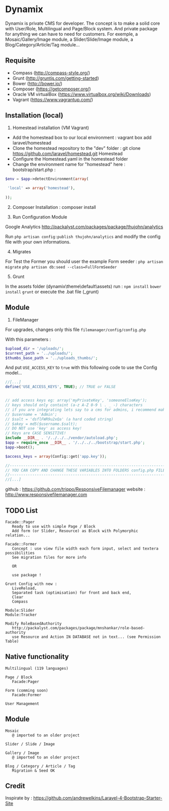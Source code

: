 # Dynamix

Dynamix is private CMS for developer. The concept is to make a solid core with User/Role, Multilingual and Page/Block system.
And private package for anything we can have to need for customers. For exemple, a Mosaic/Gallery/Image module, a Slider/Slide/Image module, a Blog/Category/Article/Tag module...

## Requisite
  * Compass (http://compass-style.org/)
  * Grunt (http://gruntjs.com/getting-started)
  * Bower (http://bower.io/)
  * Composer (https://getcomposer.org/)
  * Oracle VM virtualBox (https://www.virtualbox.org/wiki/Downloads)
  * Vagrant (https://www.vagrantup.com/)

## Installation (local)
1. Homestead installation (VM Vagrant)
  * Add the homestead box to our local environment : vagrant box add laravel/homestead
  * Clone the homestead repository to the "dev" folder : git clone https://github.com/laravel/homestead.git Homestead
  * Configure the Homestead.yaml in the homestead folder
  * Change the environment name for "homestead" here : bootstrap/start.php :

```php 
$env = $app->detectEnvironment(array(
 
 'local' => array('homestead'),
 
));
```     
     
2. Composer Installation : composer install

3. Run Configuration Module

Google Analytics
http://packalyst.com/packages/package/thujohn/analytics

Run `php artisan config:publish thujohn/analytics` and modify the config file with your own informations.

4. Migrates

For Test the Former you should user the example Form seeder :
`php artisan migrate`
`php artisan db:seed --class=FullFormSeeder`

5. Grunt

In the assets folder (dynamix\theme\default\assets) run :
`npm install`
`bower install`
`grunt` or execute the .bat file (_grunt)

## Module

1. FileManager
   
For upgrades, changes only this file `filemanager/config/config.php`

With this parameters :

```php
$upload_dir = '/uploads/';
$current_path = '../uploads/';
$thumbs_base_path = '../uploads_thumbs/';
```

And put `USE_ACCESS_KEY` to `true` with this following code to use the Config model...

```php
//[...]
define('USE_ACCESS_KEYS', TRUE); // TRUE or FALSE


// add access keys eg: array('myPrivateKey', 'someoneElseKey');
// keys should only containt (a-z A-Z 0-9 \ . _ -) characters
// if you are integrating lets say to a cms for admins, i recommend making keys randomized something like this:
// $username = 'Admin';
// $salt = 'dsflFWR9u2xQa' (a hard coded string)
// $akey = md5($username.$salt);
// DO NOT use 'key' as access key!
// Keys are CASE SENSITIVE!
include __DIR__ . '/../../../vendor/autoload.php';
$app = require_once __DIR__ . '/../../../bootstrap/start.php';
$app->boot();

$access_keys = array(Config::get('app.key'));

//--------------------------------------------------------------------------------------------------------
// YOU CAN COPY AND CHANGE THESE VARIABLES INTO FOLDERS config.php FILES TO CUSTOMIZE EACH FOLDER OPTIONS
//--------------------------------------------------------------------------------------------------------
//[...]
```

github : https://github.com/trippo/ResponsiveFilemanager
website : http://www.responsivefilemanager.com


## TODO List
    
    Facade::Pager
       Ready to use with simple Page / Block
       Add form (or Slider, Resource) as Block with Polymorphic relation...
       
    Facade::Former
       Concept : use view file width each form input, select and textera possibilities
       See migration files for more info
       
       OR
       
       use package !
       
    Grunt Config with new :
       LiveReload, 
       Separated task (optimisation) for front and back end,
       Clear
       Compass
    
    Module:Slider
    Module:Tracker
    
    Modify RoleBasedAuthority
       http://packalyst.com/packages/package/mnshankar/role-based-authority
       use Resource and Action IN DATABASE not in text... (see Permission Table)
       

## Native functionality

    Multilingual (119 languages)
    
    Page / Block
       Facade:Pager
       
    Form (comming soon)
       Facade:Former
       
    User Management

## Module 

    Mosaic
       @ imported to an older project
       
    Slider / Slide / Image
    
    Gallery / Image
       @ imported to an older project
       
    Blog / Category / Article / Tag
       Migration & Seed OK
       
## Credit
Inspirate by :
https://github.com/andrewelkins/Laravel-4-Bootstrap-Starter-Site
    
